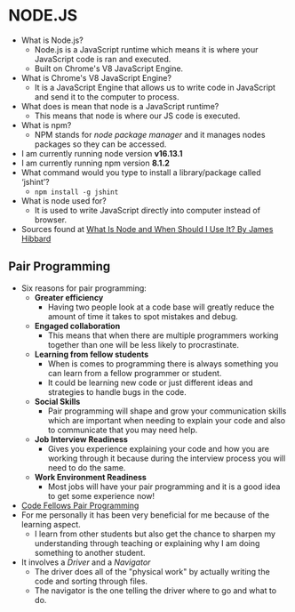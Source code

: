 # NODE.JS

- What is Node.js?
  - Node.js is a JavaScript runtime which means it is where your JavaScript code is ran and executed.
  - Built on Chrome's V8 JavaScript Engine.
- What is Chrome's V8 JavaScript Engine?
  - It is a JavaScript Engine that allows us to write code in JavaScript and send it to the computer to process.
- What does is mean that node is a JavaScript runtime?
  - This means that node is where our JS code is executed.
- What is npm?
  - NPM stands for *node package manager* and it manages nodes packages so they can be accessed.
- I am currently running node version **v16.13.1**
- I am currently running npm version **8.1.2**
- What command would you type to install a library/package called ‘jshint’?
  - `npm install -g jshint`
- What is node used for?
  - It is used to write JavaScript directly into computer instead of browser.
- Sources found at [What Is Node and When Should I Use It? By James Hibbard](https://www.sitepoint.com/an-introduction-to-node-js/)

## Pair Programming

- Six reasons for pair programming:
  - **Greater efficiency**
    - Having two people look at a code base will greatly reduce the amount of time it takes to spot mistakes and debug.
  - **Engaged collaboration**
    - This means that when there are multiple programmers working together than one will be less likely to procrastinate.
  - **Learning from fellow students**
    - When is comes to programming there is always something you can learn from a fellow programmer or student.
    - It could be learning new code or just different ideas and strategies to handle bugs in the code.
  - **Social Skills**
    - Pair programming will shape and grow your communication skills which are important when needing to explain your code and also to communicate that you may need help.
  - **Job Interview Readiness**
    - Gives you experience explaining your code and how you are working through it because during the interview process you will need to do the same.
  - **Work Environment Readiness**
    - Most jobs will have your pair programming and it is a good idea to get some experience now!
- [Code Fellows Pair Programming](https://www.codefellows.org/blog/6-reasons-for-pair-programming/)
- For me personally it has been very beneficial for me because of the learning aspect.
  - I learn from other students but also get the chance to sharpen my understanding through teaching or explaining why I am doing something to another student.
- It involves a *Driver* and a *Navigator*
  - The driver does all of the "physical work" by actually writing the code and sorting through files.
  - The navigator is the one telling the driver where to go and what to do.
